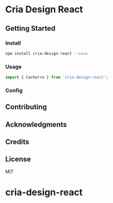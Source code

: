 # Cria Design React

## Getting Started

### Install

```bash
npm install cria-design-react --save
```

### Usage

```js
import { Cachorro } from 'cria-design-react';
```

### Config


## Contributing

## Acknowledgments


## Credits

## License

MIT
# cria-design-react
